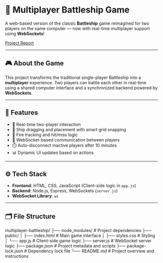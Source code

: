 # 🚢 Multiplayer Battleship Game

A web-based version of the classic **Battleship** game reimagined for two players on the same computer — now with real-time multiplayer support using **WebSockets**!

<a href="https://github.com/CharanG24/Battleship-Game-Multiplayer-Player/blob/main/Multiplayer%20Battleship%20Game.pdf" target="_blank">Project Report</a>

---

## 🎮 About the Game

This project transforms the traditional single-player Battleship into a **multiplayer** experience. Two players can battle each other in real-time using a shared computer interface and a synchronized backend powered by **WebSockets**.

---

## 🧩 Features

- 🔁 Real-time two-player interaction
- 🧠 Ship dragging and placement with smart grid snapping
- 🎯 Fire tracking and hit/miss logic
- 📡 WebSocket-based communication between players
- ⏱️ Auto-disconnect inactive players after 10 minutes
- 📊 Dynamic UI updates based on actions

---

## ⚙️ Tech Stack

- **Frontend**: HTML, CSS, JavaScript (Client-side logic in `app.js`)
- **Backend**: Node.js, Express, WebSockets (`server.js`)
- **WebSocket Library**: `ws`

---

## 🗂️ File Structure

multiplayer-battleship/
├── node_modules/           # Project dependencies
├── public/
│   ├── index.html          # Main game interface
│   ├── styles.css          # Styling
│   └── app.js              # Client-side game logic
├── server.js               # WebSocket server logic
├── package.json            # Project metadata and scripts
├── package-lock.json       # Dependency lock file
└── README.md               # Project overview and instructions




